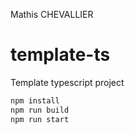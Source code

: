 Mathis CHEVALLIER

# template-ts
Template typescript project

```javascript
npm install
npm run build
npm run start
```
